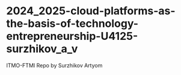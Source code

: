 # 2024_2025-cloud-platforms-as-the-basis-of-technology-entrepreneurship-U4125-surzhikov_a_v
 ITMO-FTMI Repo by Surzhikov Artyom
